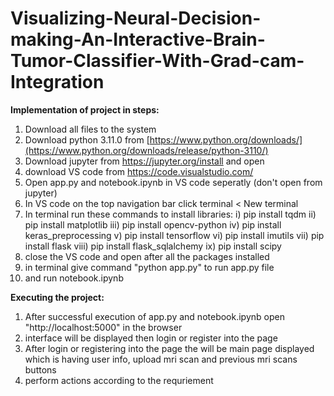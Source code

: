 # Visualizing-Neural-Decision-making-An-Interactive-Brain-Tumor-Classifier-With-Grad-cam-Integration


**Implementation of project in steps:**
1) Download all files to the system
2) Download python 3.11.0 from [https://www.python.org/downloads/](https://www.python.org/downloads/release/python-3110/)
3) Download jupyter from https://jupyter.org/install and open
4) download VS code from https://code.visualstudio.com/
5) Open app.py and notebook.ipynb in VS code seperatly (don't open from jupyter)
6) In VS code on the top navigation bar click terminal < New terminal
7) In terminal run these commands to install libraries:
  i) pip install tqdm
  ii) pip install matplotlib
  iii) pip install opencv-python
  iv) pip install keras_preprocessing
  v) pip install tensorflow
  vi) pip install imutils
  vii) pip install flask
  viii) pip install flask_sqlalchemy
  ix) pip install scipy
9) close the VS code and open after all the packages installed
10) in terminal give command "python app.py" to run app.py file
11) and run notebook.ipynb

**Executing the project:**
1) After successful execution of app.py and notebook.ipynb open "http://localhost:5000" in the browser
2) interface will be displayed then login or register into the page
3) After login or registering into the page the will be main page displayed which is having user info, upload mri scan and previous mri scans buttons
4) perform actions according to the requriement

